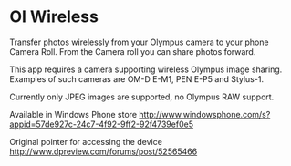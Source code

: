 OI Wireless
==========

Transfer photos wirelessly from your Olympus camera to your phone Camera Roll.  From the Camera roll you can share photos forward.

This app requires a camera supporting wireless Olympus image sharing.  Examples of such cameras are OM-D E-M1, PEN E-P5 and Stylus-1.

Currently only JPEG images are supported, no Olympus RAW support.

Available in Windows Phone store http://www.windowsphone.com/s?appid=57de927c-24c7-4f92-9ff2-92f4739ef0e5

Original pointer for accessing the device http://www.dpreview.com/forums/post/52565466

